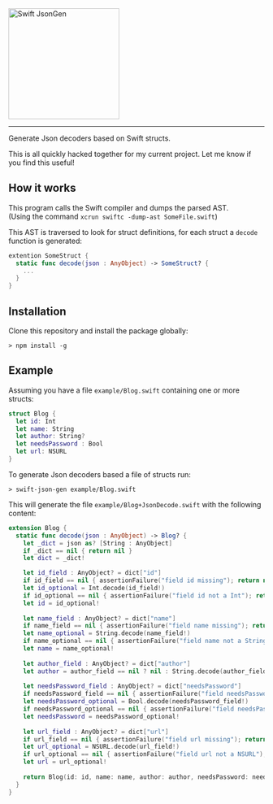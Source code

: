 <img src="https://cloud.githubusercontent.com/assets/75655/5062099/8cc5f3f8-6db3-11e4-8620-c3da216c1262.png" width="218" alt="Swift JsonGen">
<hr>

Generate Json decoders based on Swift structs.

This is all quickly hacked together for my current project.
Let me know if you find this useful!


How it works
------------

This program calls the Swift compiler and dumps the parsed AST.  
(Using the command `xcrun swiftc -dump-ast SomeFile.swift`)

This AST is traversed to look for struct definitions, for each struct a
`decode` function is generated:

```swift
extention SomeStruct {
  static func decode(json : AnyObject) -> SomeStruct? {
    ...
  }
}
```

Installation
------------

Clone this repository and install the package globally:

    > npm install -g


Example
-------

Assuming you have a file `example/Blog.swift` containing one or more structs:

```swift
struct Blog {
  let id: Int
  let name: String
  let author: String?
  let needsPassword : Bool
  let url: NSURL
}
```

To generate Json decoders based a file of structs run:

    > swift-json-gen example/Blog.swift

This will generate the file `example/Blog+JsonDecode.swift` with the following
content:

```swift
extension Blog {
  static func decode(json : AnyObject) -> Blog? {
    let _dict = json as? [String : AnyObject]
    if _dict == nil { return nil }
    let dict = _dict!

    let id_field : AnyObject? = dict["id"]
    if id_field == nil { assertionFailure("field id missing"); return nil }
    let id_optional = Int.decode(id_field!)
    if id_optional == nil { assertionFailure("field id not a Int"); return nil }
    let id = id_optional!
    
    let name_field : AnyObject? = dict["name"]
    if name_field == nil { assertionFailure("field name missing"); return nil }
    let name_optional = String.decode(name_field!)
    if name_optional == nil { assertionFailure("field name not a String"); return nil }
    let name = name_optional!
    
    let author_field : AnyObject? = dict["author"]
    let author = author_field == nil ? nil : String.decode(author_field!)
    
    let needsPassword_field : AnyObject? = dict["needsPassword"]
    if needsPassword_field == nil { assertionFailure("field needsPassword missing"); return nil }
    let needsPassword_optional = Bool.decode(needsPassword_field!)
    if needsPassword_optional == nil { assertionFailure("field needsPassword not a Bool"); return nil }
    let needsPassword = needsPassword_optional!
    
    let url_field : AnyObject? = dict["url"]
    if url_field == nil { assertionFailure("field url missing"); return nil }
    let url_optional = NSURL.decode(url_field!)
    if url_optional == nil { assertionFailure("field url not a NSURL"); return nil }
    let url = url_optional!
    
    return Blog(id: id, name: name, author: author, needsPassword: needsPassword, url: url)
  }
}
```

